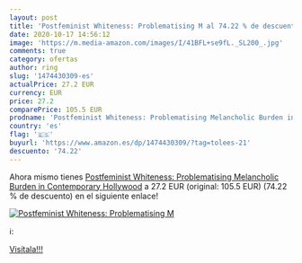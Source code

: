 ```yaml
---
layout: post
title: 'Postfeminist Whiteness: Problematising M al 74.22 % de descuento'
date: 2020-10-17 14:56:12
image: 'https://m.media-amazon.com/images/I/41BFL+se9fL._SL200_.jpg'
comments: true
category: ofertas
author: ring
slug: '1474430309-es'
actualPrice: 27.2 EUR
currency: EUR
price: 27.2
comparePrice: 105.5 EUR
prodname: 'Postfeminist Whiteness: Problematising Melancholic Burden in Contemporary Hollywood'
country: 'es'
flag: '🇪🇸'
buyurl: 'https://www.amazon.es/dp/1474430309/?tag=tolees-21'
descuento: '74.22'
---
```


Ahora mismo tienes [Postfeminist Whiteness: Problematising Melancholic Burden in Contemporary Hollywood](https://www.amazon.es/dp/1474430309/?tag=tolees-21) a 27.2 EUR (original: 105.5 EUR) (74.22 %  de descuento) en el siguiente enlace!

[![Postfeminist Whiteness: Problematising M](https://m.media-amazon.com/images/I/41BFL+se9fL._SL200_.jpg)](https://www.amazon.es/dp/1474430309/?tag=tolees-21)

ℹ️:


[Visítala!!!](https://www.amazon.es/dp/1474430309/?tag=tolees-21)
